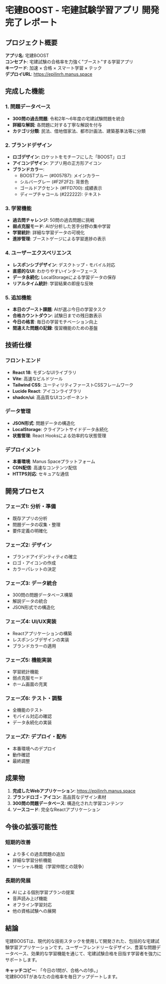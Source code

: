 # 宅建BOOST - 宅建試験学習アプリ 開発完了レポート

## プロジェクト概要

**アプリ名**: 宅建BOOST  
**コンセプト**: 宅建試験の合格率を力強く"ブースト"する学習アプリ  
**キーワード**: 加速 × 合格 × スマート学習 × テック  
**デプロイURL**: https://epilinrh.manus.space

## 完成した機能

### 1. 問題データベース
- **300問の過去問題**: 令和2年〜6年度の宅建試験問題を統合
- **詳細な解説**: 各問題に対する丁寧な解説を付与
- **カテゴリ分類**: 民法、借地借家法、都市計画法、建築基準法等に分類

### 2. ブランドデザイン
- **ロゴデザイン**: ロケットをモチーフにした「BOOST」ロゴ
- **アイコンデザイン**: アプリ用の正方形アイコン
- **ブランドカラー**:
  - BOOSTブルー (#0057B7): メインカラー
  - シルバーグレー (#F2F2F2): 背景色
  - ゴールドアクセント (#FFD700): 成績表示
  - ディープチャコール (#222222): テキスト

### 3. 学習機能
- **過去問チャレンジ**: 50問の過去問題に挑戦
- **弱点克服モード**: AIが分析した苦手分野の集中学習
- **学習統計**: 詳細な学習データの可視化
- **進捗管理**: ブーストゲージによる学習進捗の表示

### 4. ユーザーエクスペリエンス
- **レスポンシブデザイン**: デスクトップ・モバイル対応
- **直感的なUI**: わかりやすいインターフェース
- **データ永続化**: LocalStorageによる学習データの保存
- **リアルタイム統計**: 学習結果の即座な反映

### 5. 追加機能
- **本日のブースト課題**: AIが選ぶ今日の学習タスク
- **合格カウントダウン**: 試験日までの残日数表示
- **今日の格言**: 毎日の学習モチベーション向上
- **間違えた問題の記録**: 復習機能のための基盤

## 技術仕様

### フロントエンド
- **React 18**: モダンなUIライブラリ
- **Vite**: 高速なビルドツール
- **Tailwind CSS**: ユーティリティファーストCSSフレームワーク
- **Lucide React**: アイコンライブラリ
- **shadcn/ui**: 高品質なUIコンポーネント

### データ管理
- **JSON形式**: 問題データの構造化
- **LocalStorage**: クライアントサイドデータ永続化
- **状態管理**: React Hooksによる効率的な状態管理

### デプロイメント
- **本番環境**: Manus Spaceプラットフォーム
- **CDN配信**: 高速なコンテンツ配信
- **HTTPS対応**: セキュアな通信

## 開発プロセス

### フェーズ1: 分析・準備
- 既存アプリの分析
- 問題データの収集・整理
- 要件定義の明確化

### フェーズ2: デザイン
- ブランドアイデンティティの確立
- ロゴ・アイコンの作成
- カラーパレットの決定

### フェーズ3: データ統合
- 300問の問題データベース構築
- 解説データの統合
- JSON形式での構造化

### フェーズ4: UI/UX実装
- Reactアプリケーションの構築
- レスポンシブデザインの実装
- ブランドカラーの適用

### フェーズ5: 機能実装
- 学習統計機能
- 弱点克服モード
- ホーム画面の充実

### フェーズ6: テスト・調整
- 全機能のテスト
- モバイル対応の確認
- データ永続化の実装

### フェーズ7: デプロイ・配布
- 本番環境へのデプロイ
- 動作確認
- 最終調整

## 成果物

1. **完成したWebアプリケーション**: https://epilinrh.manus.space
2. **ブランドロゴ・アイコン**: 高品質なデザイン素材
3. **300問の問題データベース**: 構造化された学習コンテンツ
4. **ソースコード**: 完全なReactアプリケーション

## 今後の拡張可能性

### 短期的改善
- より多くの過去問題の追加
- 詳細な学習分析機能
- ソーシャル機能（学習仲間との競争）

### 長期的発展
- AI による個別学習プランの提案
- 音声読み上げ機能
- オフライン学習対応
- 他の資格試験への展開

## 結論

宅建BOOSTは、現代的な技術スタックを使用して開発された、包括的な宅建試験学習アプリケーションです。ユーザーフレンドリーなデザイン、豊富な問題データベース、効果的な学習機能を通じて、宅建試験合格を目指す学習者を強力にサポートします。

**キャッチコピー**: 「今日の1問が、合格への1歩。」  
宅建BOOSTがあなたの合格率を毎日アップデートします。

